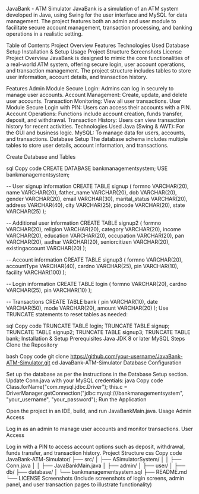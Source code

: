 JavaBank - ATM Simulator
JavaBank is a simulation of an ATM system developed in Java, using Swing for the user interface and MySQL for data management. The project features both an admin and user module to facilitate secure account management, transaction processing, and banking operations in a realistic setting.

Table of Contents
Project Overview
Features
Technologies Used
Database Setup
Installation & Setup
Usage
Project Structure
Screenshots
License
Project Overview
JavaBank is designed to mimic the core functionalities of a real-world ATM system, offering secure login, user account operations, and transaction management. The project structure includes tables to store user information, account details, and transaction history.

Features
Admin Module
Secure Login: Admins can log in securely to manage user accounts.
Account Management: Create, update, and delete user accounts.
Transaction Monitoring: View all user transactions.
User Module
Secure Login with PIN: Users can access their accounts with a PIN.
Account Operations: Functions include account creation, funds transfer, deposit, and withdrawal.
Transaction History: Users can view transaction history for recent activities.
Technologies Used
Java (Swing & AWT): For the GUI and business logic.
MySQL: To manage data for users, accounts, and transactions.
Database Setup
The database schema includes multiple tables to store user details, account information, and transactions.

Create Database and Tables

sql
Copy code
CREATE DATABASE bankmanagementsystem;
USE bankmanagementsystem;

-- User signup information
CREATE TABLE signup (
  formno VARCHAR(20),
  name VARCHAR(20),
  father_name VARCHAR(20),
  dob VARCHAR(20),
  gender VARCHAR(20),
  email VARCHAR(30),
  marital_status VARCHAR(20),
  address VARCHAR(40),
  city VARCHAR(25),
  pincode VARCHAR(20),
  state VARCHAR(25)
);

-- Additional user information
CREATE TABLE signup2 (
  formno VARCHAR(20),
  religion VARCHAR(20),
  category VARCHAR(20),
  income VARCHAR(20),
  education VARCHAR(20),
  occupation VARCHAR(20),
  pan VARCHAR(20),
  aadhar VARCHAR(20),
  seniorcitizen VARCHAR(20),
  existingaccount VARCHAR(20)
);

-- Account information
CREATE TABLE signup3 (
  formno VARCHAR(20),
  accountType VARCHAR(40),
  cardno VARCHAR(25),
  pin VARCHAR(10),
  facility VARCHAR(100)
);

-- Login information
CREATE TABLE login (
  formno VARCHAR(20),
  cardno VARCHAR(25),
  pin VARCHAR(10)
);

-- Transactions
CREATE TABLE bank (
  pin VARCHAR(10),
  date VARCHAR(50),
  mode VARCHAR(20),
  amount VARCHAR(20)
);
Use TRUNCATE statements to reset tables as needed:

sql
Copy code
TRUNCATE TABLE login;
TRUNCATE TABLE signup;
TRUNCATE TABLE signup2;
TRUNCATE TABLE signup3;
TRUNCATE TABLE bank;
Installation & Setup
Prerequisites
Java JDK 8 or later
MySQL
Steps
Clone the Repository

bash
Copy code
git clone https://github.com/your-username/JavaBank-ATM-Simulator.git
cd JavaBank-ATM-Simulator
Database Configuration

Set up the database as per the instructions in the Database Setup section.
Update Conn.java with your MySQL credentials:
java
Copy code
Class.forName("com.mysql.jdbc.Driver");
this.c = DriverManager.getConnection("jdbc:mysql:///bankmanagementsystem", "your_username", "your_password");
Run the Application

Open the project in an IDE, build, and run JavaBankMain.java.
Usage
Admin Access

Log in as an admin to manage user accounts and monitor transactions.
User Access

Log in with a PIN to access account options such as deposit, withdrawal, funds transfer, and transaction history.
Project Structure
css
Copy code
JavaBank-ATM-Simulator/
├── src/
│   ├── ASimulatorSystem/
│   │   ├── Conn.java
│   │   ├── JavaBankMain.java
│   ├── admin/
│   ├── user/
│   ├── db/
├── database/
│   └── bankmanagementsystem.sql
├── README.md
└── LICENSE
Screenshots
(Include screenshots of login screens, admin panel, and user transaction pages to illustrate functionality)
